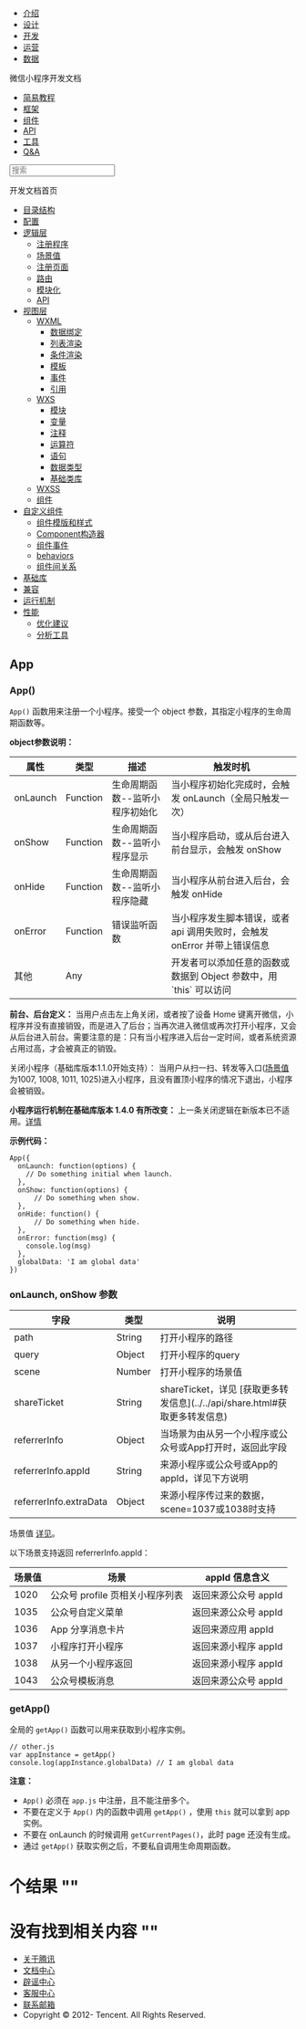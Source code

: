 <div class="book with-summary">

<div class="head">

<div class="head_box">

# [](javascript:; "_('微信公众平台 小程序')")

<div class="header_ctrls">

*   [介绍](https://mp.weixin.qq.com/debug/wxadoc/introduction/index.html)
*   [设计](https://mp.weixin.qq.com/debug/wxadoc/design/index.html)
*   [开发](https://mp.weixin.qq.com/debug/wxadoc/dev/index.html)
*   [运营](https://mp.weixin.qq.com/debug/wxadoc/product/index.html)
*   [数据](https://mp.weixin.qq.com/debug/wxadoc/analysis/index.html)

</div>

</div>

</div>

<div class="sub_nav_box">

<div class="sub_nav_inner">

<div class="book-summary-opr" id="js-book-summary-opr"><a class="book-summary-btn"></a></div>

<div class="top_sub_nav">

<div class="top_title_wap"><span class="icon_title icon_dev"></span>

微信小程序开发文档

</div>

*   [简易教程](../../)
*   [框架](../MINA.html)
*   [组件](../../component/)
*   [API](../../api/)
*   [工具](../../devtools/devtools.html)
*   [Q&A](../../qa.html)

</div>

<div id="book-search-input" role="search">

<form><label for="search-input" class="search-icon" id="js-search-icon"></label><input type="text" id="search-input" name="search-input" placeholder="搜索"> </form>

</div>

</div>

</div>

<div class="book-summary">

<div class="book-summary-home" id="js-summary-home"><a><span class="icon_home_s icon_dev"></span><span class="s_title_2">开发文档首页</span></a></div>

<nav role="navigation">

*   [目录结构](../structure.html)
*   [配置](../config.html)
*   [逻辑层](./)
    *   [注册程序](app.html)
    *   [场景值](scene.html)
    *   [注册页面](page.html)
    *   [路由](route.html)
    *   [模块化](module.html)
    *   [API](api.html)
*   [视图层](../view/)
    *   [WXML](../view/wxml/)
        *   [数据绑定](../view/wxml/data.html)
        *   [列表渲染](../view/wxml/list.html)
        *   [条件渲染](../view/wxml/conditional.html)
        *   [模板](../view/wxml/template.html)
        *   [事件](../view/wxml/event.html)
        *   [引用](../view/wxml/import.html)
    *   [WXS](../view/wxs/)
        *   [模块](../view/wxs/01wxs-module.html)
        *   [变量](../view/wxs/02variate.html)
        *   [注释](../view/wxs/03annotation.html)
        *   [运算符](../view/wxs/04operator.html)
        *   [语句](../view/wxs/05statement.html)
        *   [数据类型](../view/wxs/06datatype.html)
        *   [基础类库](../view/wxs/07basiclibrary.html)
    *   [WXSS](../view/wxss.html)
    *   [组件](../view/component.html)
*   [自定义组件](../custom-component/)
    *   [组件模版和样式](../custom-component/wxml-wxss.html)
    *   [Component构造器](../custom-component/component.html)
    *   [组件事件](../custom-component/events.html)
    *   [behaviors](../custom-component/behaviors.html)
    *   [组件间关系](../custom-component/relations.html)
*   [基础库](../client-lib.html)
*   [兼容](../compatibility.html)
*   [运行机制](../operating-mechanism.html)
*   [性能](../performance/)
    *   [优化建议](../performance/tips.html)
    *   [分析工具](../performance/tools.html)

</nav>

</div>

<div class="book-body">

<div class="body-inner">

<div class="page-wrapper" tabindex="-1" role="main">

<div class="page-inner">

<div id="book-search-results">

<div class="search-noresults">

<section class="normal markdown-section">

# App

### App()

`App()` 函数用来注册一个小程序。接受一个 object 参数，其指定小程序的生命周期函数等。

**object参数说明：**

<table>

<thead>

<tr>

<th>属性</th>

<th>类型</th>

<th>描述</th>

<th>触发时机</th>

</tr>

</thead>

<tbody>

<tr>

<td>onLaunch</td>

<td>Function</td>

<td>生命周期函数--监听小程序初始化</td>

<td>当小程序初始化完成时，会触发 onLaunch（全局只触发一次）</td>

</tr>

<tr>

<td>onShow</td>

<td>Function</td>

<td>生命周期函数--监听小程序显示</td>

<td>当小程序启动，或从后台进入前台显示，会触发 onShow</td>

</tr>

<tr>

<td>onHide</td>

<td>Function</td>

<td>生命周期函数--监听小程序隐藏</td>

<td>当小程序从前台进入后台，会触发 onHide</td>

</tr>

<tr>

<td>onError</td>

<td>Function</td>

<td>错误监听函数</td>

<td>当小程序发生脚本错误，或者 api 调用失败时，会触发 onError 并带上错误信息</td>

</tr>

<tr>

<td>其他</td>

<td>Any</td>

<td></td>

<td>开发者可以添加任意的函数或数据到 Object 参数中，用 `this` 可以访问</td>

</tr>

</tbody>

</table>

**前台、后台定义：** 当用户点击左上角关闭，或者按了设备 Home 键离开微信，小程序并没有直接销毁，而是进入了后台；当再次进入微信或再次打开小程序，又会从后台进入前台。需要注意的是：只有当小程序进入后台一定时间，或者系统资源占用过高，才会被真正的销毁。

关闭小程序（基础库版本1.1.0开始支持）： 当用户从扫一扫、转发等入口([场景值](scene.html)为1007, 1008, 1011, 1025)进入小程序，且没有置顶小程序的情况下退出，小程序会被销毁。

**小程序运行机制在基础库版本 1.4.0 有所改变：** 上一条关闭逻辑在新版本已不适用。[详情](../operating-mechanism.html)

**示例代码：**

    App({
      onLaunch: function(options) {
        // Do something initial when launch.
      },
      onShow: function(options) {
          // Do something when show.
      },
      onHide: function() {
          // Do something when hide.
      },
      onError: function(msg) {
        console.log(msg)
      },
      globalData: 'I am global data'
    })

### onLaunch, onShow 参数

<table>

<thead>

<tr>

<th>字段</th>

<th>类型</th>

<th>说明</th>

</tr>

</thead>

<tbody>

<tr>

<td>path</td>

<td>String</td>

<td>打开小程序的路径</td>

</tr>

<tr>

<td>query</td>

<td>Object</td>

<td>打开小程序的query</td>

</tr>

<tr>

<td>scene</td>

<td>Number</td>

<td>打开小程序的场景值</td>

</tr>

<tr>

<td>shareTicket</td>

<td>String</td>

<td>shareTicket，详见 [获取更多转发信息](../../api/share.html#获取更多转发信息)</td>

</tr>

<tr>

<td>referrerInfo</td>

<td>Object</td>

<td>当场景为由从另一个小程序或公众号或App打开时，返回此字段</td>

</tr>

<tr>

<td>referrerInfo.appId</td>

<td>String</td>

<td>来源小程序或公众号或App的 appId，详见下方说明</td>

</tr>

<tr>

<td>referrerInfo.extraData</td>

<td>Object</td>

<td>来源小程序传过来的数据，scene=1037或1038时支持</td>

</tr>

</tbody>

</table>

场景值 [详见](scene.html)。

以下场景支持返回 referrerInfo.appId：

<table>

<thead>

<tr>

<th>场景值</th>

<th>场景</th>

<th>appId 信息含义</th>

</tr>

</thead>

<tbody>

<tr>

<td>1020</td>

<td>公众号 profile 页相关小程序列表</td>

<td>返回来源公众号 appId</td>

</tr>

<tr>

<td>1035</td>

<td>公众号自定义菜单</td>

<td>返回来源公众号 appId</td>

</tr>

<tr>

<td>1036</td>

<td>App 分享消息卡片</td>

<td>返回来源应用 appId</td>

</tr>

<tr>

<td>1037</td>

<td>小程序打开小程序</td>

<td>返回来源小程序 appId</td>

</tr>

<tr>

<td>1038</td>

<td>从另一个小程序返回</td>

<td>返回来源小程序 appId</td>

</tr>

<tr>

<td>1043</td>

<td>公众号模板消息</td>

<td>返回来源公众号 appId</td>

</tr>

</tbody>

</table>

### getApp()

全局的 `getApp()` 函数可以用来获取到小程序实例。

    // other.js
    var appInstance = getApp()
    console.log(appInstance.globalData) // I am global data

**注意：**

*   `App()` 必须在 `app.js` 中注册，且不能注册多个。
*   不要在定义于 `App()` 内的函数中调用 `getApp()` ，使用 `this` 就可以拿到 app 实例。
*   不要在 onLaunch 的时候调用 `getCurrentPages()`，此时 page 还没有生成。
*   通过 `getApp()` 获取实例之后，不要私自调用生命周期函数。

</section>

</div>

<div class="search-results">

<div class="has-results">

# <span class="search-results-count"></span>个结果 "<span class="search-query"></span>"

</div>

<div class="no-results">

# 没有找到相关内容 "<span class="search-query"></span>"

</div>

</div>

</div>

</div>

</div>

<div class="foot" id="footer">

*   [关于腾讯](http://www.tencent.com/zh-cn/index.shtml)
*   [文档中心](https://mp.weixin.qq.com/debug/wxadoc/introduction/index.html?t=1484641676&)
*   [辟谣中心](https://mp.weixin.qq.com/cgi-bin/opshowpage?action=dispelinfo&lang=zh_CN&begin=1&count=9)
*   [客服中心](http://kf.qq.com/faq/120911VrYVrA1509086vyumm.html)
*   [联系邮箱](mailto:weixinmp@qq.com)
*   Copyright © 2012-<span id="s_copyright_year"></span> Tencent. All Rights Reserved.

</div>

</div>

[](./)[](scene.html)</div>

</div>